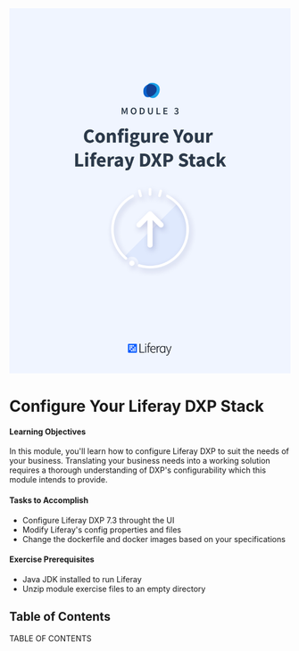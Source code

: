 <img src="images/cover.png" />

<div class="page"></div>

# Configure Your Liferay DXP Stack

<div class="ahead">

#### Learning Objectives

In this module, you'll learn how to configure Liferay DXP to suit the needs of your business. Translating your business needs into a working solution requires a thorough understanding of DXP's configurability which this module intends to provide.

#### Tasks to Accomplish

* Configure Liferay DXP 7.3 throught the UI
* Modify Liferay's config properties and files
* Change the dockerfile and docker images based on your specifications

#### Exercise Prerequisites

* Java JDK installed to run Liferay
* Unzip module exercise files to an empty directory

</div>

<h2> Table of Contents </h2>

TABLE OF CONTENTS